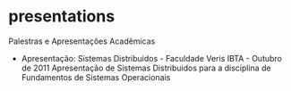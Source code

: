 presentations
=============

Palestras e Apresentações Acadêmicas

* Apresentação: Sistemas Distribuidos - Faculdade Veris IBTA - Outubro de 2011
Apresentação de Sistemas Distribuidos para a disciplina de Fundamentos de Sistemas Operacionais
